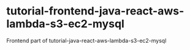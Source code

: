 # tutorial-frontend-java-react-aws-lambda-s3-ec2-mysql
Frontend part of tutorial-java-react-aws-lambda-s3-ec2-mysql
